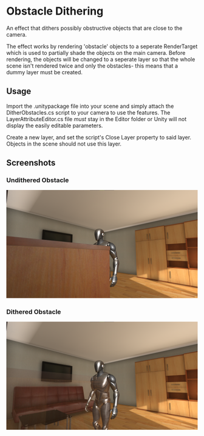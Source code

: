 # Obstacle Dithering

An effect that dithers possibly obstructive objects that are close to the camera.

The effect works by rendering 'obstacle' objects to a seperate RenderTarget which is used to partially shade the objects on the main camera. Before rendering, the objects will be changed to a seperate layer so that the whole scene isn't rendered twice and only the obstacles- this means that a dummy layer must be created.

## Usage
Import the .unitypackage file into your scene and simply attach the DitherObstacles.cs script to your camera to use the features. The LayerAttributeEditor.cs file *must* stay in the Editor folder or Unity will not display the easily editable parameters.

Create a new layer, and set the script's Close Layer property to said layer. Objects in the scene should not use this layer.

## Screenshots
### Undithered Obstacle
![An undithered obstacle.](/DemoScreenshots/ObstacleUndithered.png)
### Dithered Obstacle
![The dithered obstacle.](/DemoScreenshots/ObstacleDithered.png)
